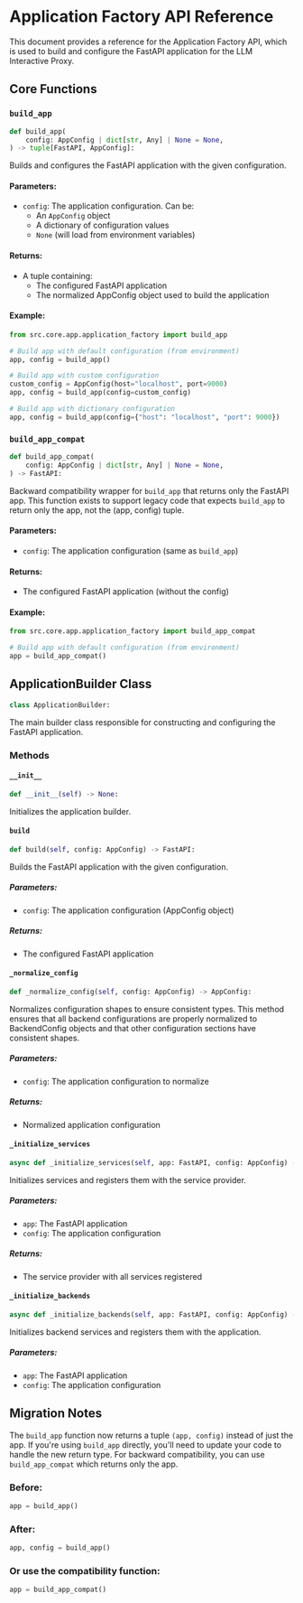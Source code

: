# Application Factory API Reference

This document provides a reference for the Application Factory API, which is used to build and configure the FastAPI application for the LLM Interactive Proxy.

## Core Functions

### `build_app`

```python
def build_app(
    config: AppConfig | dict[str, Any] | None = None,
) -> tuple[FastAPI, AppConfig]:
```

Builds and configures the FastAPI application with the given configuration.

#### Parameters:
- `config`: The application configuration. Can be:
  - An `AppConfig` object
  - A dictionary of configuration values
  - `None` (will load from environment variables)

#### Returns:
- A tuple containing:
  - The configured FastAPI application
  - The normalized AppConfig object used to build the application

#### Example:
```python
from src.core.app.application_factory import build_app

# Build app with default configuration (from environment)
app, config = build_app()

# Build app with custom configuration
custom_config = AppConfig(host="localhost", port=9000)
app, config = build_app(config=custom_config)

# Build app with dictionary configuration
app, config = build_app(config={"host": "localhost", "port": 9000})
```

### `build_app_compat`

```python
def build_app_compat(
    config: AppConfig | dict[str, Any] | None = None,
) -> FastAPI:
```

Backward compatibility wrapper for `build_app` that returns only the FastAPI app. This function exists to support legacy code that expects `build_app` to return only the app, not the (app, config) tuple.

#### Parameters:
- `config`: The application configuration (same as `build_app`)

#### Returns:
- The configured FastAPI application (without the config)

#### Example:
```python
from src.core.app.application_factory import build_app_compat

# Build app with default configuration (from environment)
app = build_app_compat()
```

## ApplicationBuilder Class

```python
class ApplicationBuilder:
```

The main builder class responsible for constructing and configuring the FastAPI application.

### Methods

#### `__init__`

```python
def __init__(self) -> None:
```

Initializes the application builder.

#### `build`

```python
def build(self, config: AppConfig) -> FastAPI:
```

Builds the FastAPI application with the given configuration.

##### Parameters:
- `config`: The application configuration (AppConfig object)

##### Returns:
- The configured FastAPI application

#### `_normalize_config`

```python
def _normalize_config(self, config: AppConfig) -> AppConfig:
```

Normalizes configuration shapes to ensure consistent types. This method ensures that all backend configurations are properly normalized to BackendConfig objects and that other configuration sections have consistent shapes.

##### Parameters:
- `config`: The application configuration to normalize

##### Returns:
- Normalized application configuration

#### `_initialize_services`

```python
async def _initialize_services(self, app: FastAPI, config: AppConfig) -> IServiceProvider:
```

Initializes services and registers them with the service provider.

##### Parameters:
- `app`: The FastAPI application
- `config`: The application configuration

##### Returns:
- The service provider with all services registered

#### `_initialize_backends`

```python
async def _initialize_backends(self, app: FastAPI, config: AppConfig) -> None:
```

Initializes backend services and registers them with the application.

##### Parameters:
- `app`: The FastAPI application
- `config`: The application configuration

## Migration Notes

The `build_app` function now returns a tuple `(app, config)` instead of just the app. If you're using `build_app` directly, you'll need to update your code to handle the new return type. For backward compatibility, you can use `build_app_compat` which returns only the app.

### Before:
```python
app = build_app()
```

### After:
```python
app, config = build_app()
```

### Or use the compatibility function:
```python
app = build_app_compat()
```
